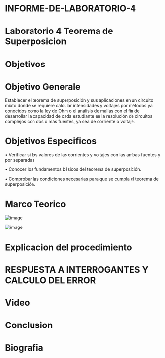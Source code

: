 # INFORME-DE-LABORATORIO-4

# Laboratorio 4 Teorema de Superposicion

# Objetivos 

# Objetivo Generale

Establecer el teorema de superposición y sus aplicaciones en un circuito mixto donde se requiere calcular intensidades y voltajes por métodos ya conocidos como la ley de Ohm o el análisis de mallas con el fin de desarrollar la capacidad de cada estudiante en la resolución de circuitos complejos con dos o más fuentes, ya sea de corriente o voltaje.


# Objetivos Especificos

•	Verificar si los valores de las corrientes y voltajes con las ambas fuentes y por separadas 

•	Conocer los fundamentos básicos del teorema de superposición.

•	Comprobar las condiciones necesarias para que se cumpla el teorema de superposición.



# Marco Teorico


![image](https://user-images.githubusercontent.com/84412132/125726524-314db7eb-566e-48a0-83a7-a31438c0fbcd.png)



![image](https://user-images.githubusercontent.com/84412132/125728002-e470f152-b4d4-425d-aafe-9deaf8705f59.png)
 
 
 

#  Explicacion del procedimiento




# RESPUESTA A INTERROGANTES Y CALCULO DEL ERROR


# Video



# Conclusion



# Biografia


